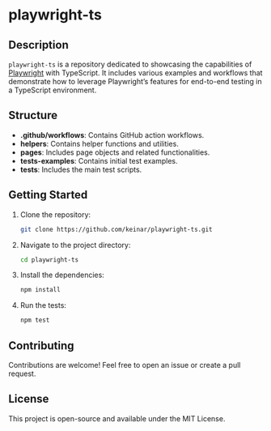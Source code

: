# playwright-ts

## Description

`playwright-ts` is a repository dedicated to showcasing the capabilities of [Playwright](https://playwright.dev/) with TypeScript. 
It includes various examples and workflows that demonstrate how to leverage Playwright’s features for end-to-end testing in a TypeScript environment.

## Structure

- **.github/workflows**: Contains GitHub action workflows.
- **helpers**: Contains helper functions and utilities.
- **pages**: Includes page objects and related functionalities.
- **tests-examples**: Contains initial test examples.
- **tests**: Includes the main test scripts.

## Getting Started

1. Clone the repository:
   ```bash
   git clone https://github.com/keinar/playwright-ts.git
   ```

2. Navigate to the project directory:
   ```bash
   cd playwright-ts
   ```

3. Install the dependencies:
   ```bash
   npm install
   ```

4. Run the tests:
   ```bash
   npm test
   ```

## Contributing

Contributions are welcome! Feel free to open an issue or create a pull request.

## License

This project is open-source and available under the MIT License.
